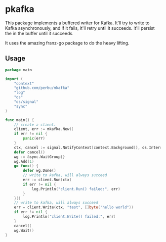 # pkafka

This package implements a buffered writer for Kafka. It'll try to write to Kafka asynchronously, 
and if it fails, it'll retry until it succeeds. It'll persist the in the buffer until it succeeds.

It uses the amazing franz-go package to do the heavy lifting.


## Usage

```go
package main

import (
	"context"
	"github.com/perbu/mkafka"
	"log"
	"os"
	"os/signal"
	"sync"
)

func main() {
	// create a client.
	client, err := mkafka.New()
	if err != nil {
		panic(err)
	}
	ctx, cancel := signal.NotifyContext(context.Background(), os.Interrupt)
	defer cancel()
	wg := &sync.WaitGroup{}
	wg.Add(1)
	go func() {
		defer wg.Done()
		// write to kafka, will always succeed
		err := client.Run(ctx)
		if err != nil {
			log.Println("client.Run() failed:", err)
		}
	}()
	// write to kafka, will always succeed
	err = client.Write(ctx, "test", []byte("hello world"))
	if err != nil {
        log.Println("client.Write() failed:", err)
    }
	cancel()
	wg.Wait()
}

```